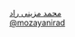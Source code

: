 
[محمد مزینی راد](https://mozayanirad.github.io)    
[@mozayanirad](https://github.com/mozayanirad)
